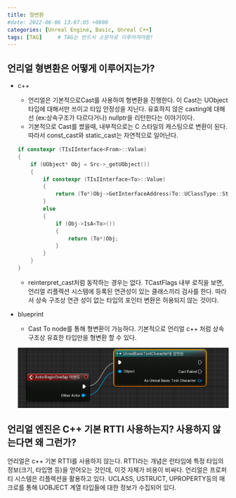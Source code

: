 ```yaml
---
title: 형변환
#date: 2022-06-06 13:07:05 +0800
categories: [Unreal Engine, Basic, Unreal C++]
tags: [TAG]		# TAG는 반드시 소문자로 이루어져야함!
---
```


## **언리얼 형변환은 어떻게 이루어지는가?**

* c++
    * 언리얼은 기본적으로Cast<T>를 사용하여 형변환을 진행한다. 이 Cast는 UObject 타입에 대해서만 쓰이고 타입 안정성을 지닌다. 유효하지 않은 casting에 대해선 (ex:상속구조가 다르다거나) nullptr을 리턴한다는 이야기이다.
    * 기본적으로 Cast를 썼을때, 내부적으로는 C 스타일의 캐스팅으로 변환이 된다. 따라서 const_cast와 static_cast는 자연적으로 일어난다.

	```c++
	if constexpr (TIsIInterface<From>::Value)
	{
		if (UObject* Obj = Src->_getUObject())
		{
			if constexpr (TIsIInterface<To>::Value)
			{
				return (To*)Obj->GetInterfaceAddress(To::UClassType::StaticClass());
			}
			else
			{
				if (Obj->IsA<To>())
				{
					return (To*)Obj;
				}
			}
		}
	}
	```

	* reinterpret_cast처럼 동작하는 경우는 없다. TCastFlags 내부 로직을 보면, 언리얼 리플렉션 시스템에 등록된 연관성이 있는 클래스끼리 검사를 한다. 따라서 상속 구조상 연관 성이 없는 타입의 포인터 변환은 허용되지 않는 것이다.

* blueprint
    * Cast To node를 통해 형변환이 가능하다. 기본적으로 언리얼 c++ 처럼 상속구조상 유효한 타입만을 형변환 할 수 있다.    

  ![BP_EventGraph](/assets/img/bp_eventGraph_for_Cast.png)

## **언리얼 엔진은 C++ 기본 RTTI 사용하는지? 사용하지 않는다면 왜 그런가?**

언리얼은 c++ 기본 RTTI를 사용하지 않는다. RTTI라는 개념은 런타임에 특정 타입의 정보(크기, 타입명 등)을 얻어오는 것인데, 이것 자체가 비용이 비싸다. 언리얼은 프로퍼티 시스템은 리플렉션을 활용하고 있다. 
UCLASS, USTRUCT, UPROPERTY등의 매크로를 통해 UOBJECT 계열 타입들에 대한 정보가 수집되어 있다. 